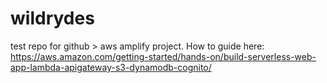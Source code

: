 # wildrydes

test repo for github > aws amplify project.
How to guide here: https://aws.amazon.com/getting-started/hands-on/build-serverless-web-app-lambda-apigateway-s3-dynamodb-cognito/
